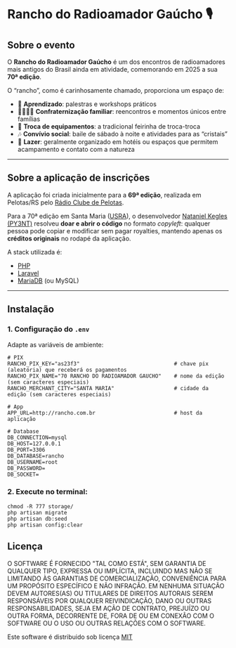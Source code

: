 # Rancho do Radioamador Gaúcho 🎙️

## Sobre o evento
O **Rancho do Radioamador Gaúcho** é um dos encontros de radioamadores mais antigos do Brasil ainda em atividade, comemorando em 2025 a sua **70ª edição**.  

O “rancho”, como é carinhosamente chamado, proporciona um espaço de:

- 📡 **Aprendizado**: palestras e workshops práticos  
- 👨‍👩‍👧‍👦 **Confraternização familiar**: reencontros e momentos únicos entre famílias  
- 🔧 **Troca de equipamentos**: a tradicional feirinha de troca-troca  
- 🎶 **Convívio social**: baile de sábado à noite e atividades para as “cristais”  
- 🌲 **Lazer**: geralmente organizado em hotéis ou espaços que permitem acampamento e contato com a natureza  

---

## Sobre a aplicação de inscrições
A aplicação foi criada inicialmente para a **69ª edição**, realizada em Pelotas/RS pelo [Rádio Clube de Pelotas](https://py3rcp.org/).  

Para a 70ª edição em Santa Maria ([USRA](https://py3ur.blogspot.com/)), o desenvolvedor [Nataniel Kegles (PY3NT)](https://www.kegles.com.br/contrate) resolveu **doar e abrir o código** no formato *copyleft*: qualquer pessoa pode copiar e modificar sem pagar royalties, mantendo apenas os **créditos originais** no rodapé da aplicação.

A stack utilizada é:
- [PHP](https://php.net/)  
- [Laravel](https://laravel.com/)  
- [MariaDB](https://mariadb.org/) (ou MySQL)  

---

## Instalação

### 1. Configuração do `.env`
Adapte as variáveis de ambiente:

```env
# PIX
RANCHO_PIX_KEY="as23f3"                              # chave pix (aleatória) que receberá os pagamentos
RANCHO_PIX_NAME="70 RANCHO DO RADIOAMADOR GAUCHO"    # nome da edição (sem caracteres especiais)
RANCHO_MERCHANT_CITY="SANTA MARIA"                   # cidade da edição (sem caracteres especiais)

# App
APP_URL=http://rancho.com.br                         # host da aplicação

# Database
DB_CONNECTION=mysql
DB_HOST=127.0.0.1
DB_PORT=3306
DB_DATABASE=rancho
DB_USERNAME=root
DB_PASSWORD=
DB_SOCKET=
```

### 2. Execute no terminal:

```shell
chmod -R 777 storage/
php artisan migrate
php artisan db:seed
php artisan config:clear
```

## Licença

O SOFTWARE É FORNECIDO "TAL COMO ESTÁ", SEM GARANTIA DE QUALQUER TIPO, EXPRESSA OU IMPLÍCITA, INCLUINDO MAS NÃO SE LIMITANDO ÀS GARANTIAS DE COMERCIALIZAÇÃO, CONVENIÊNCIA PARA UM PROPÓSITO ESPECÍFICO E NÃO INFRAÇÃO. EM NENHUMA SITUAÇÃO DEVEM AUTORES(AS) OU TITULARES DE DIREITOS AUTORAIS SEREM RESPONSÁVEIS POR QUALQUER REIVINDICAÇÃO, DANO OU OUTRAS RESPONSABILIDADES, SEJA EM AÇÃO DE CONTRATO, PREJUÍZO OU OUTRA FORMA, DECORRENTE DE, FORA DE OU EM CONEXÃO COM O SOFTWARE OU O USO OU OUTRAS RELAÇÕES COM O SOFTWARE.

Este software é distribuido sob licença [MIT](https://opensource.org/license/mit)
